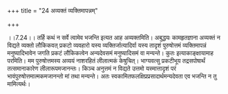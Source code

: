 +++
title = "24 अव्यक्तं व्यक्तिमापन्नम्"

+++
  
  
।।7.24।। तर्हि कथं न सर्वे त्वामेव भजन्ति इत्यत आह अव्यक्तमिति। अबुद्धयः
कामहृतज्ञाना अव्यक्तं न विद्यते व्यक्तो लौकिकवत् प्रकटो व्यवहारो यस्य
व्यक्तिर्जात्यादिर्वा यस्य तादृशं पुरुषोत्तमं व्यक्तिमापन्नं
मनुष्यादिभावेन जगति प्रकटं लौकिकत्वेन अन्यदेवसमं मनुष्यादिसमं वा
मन्यन्ते। कुतः इत्याकाङ्क्षायामाह परमिति। मम पुरुषोत्तमस्य अव्ययं
नाशरहितं लीलात्मकं केषुचित्। भाग्यवत्सु प्रकटीभूय तद्रसपोषार्थं
तत्समानाकारेण लीलारूपमजानन्तः। किञ्च अनुत्तमं न विद्यते उत्तमो
यस्मात्तादृशं परं भावंपुरुषोत्तमात्मकमजानन्तो मां तथा मन्यन्ते। अतः
स्वकामितफलक्षिप्रप्रसादार्थमन्यदेवता एव भजन्ति न तु मामित्यर्थः।  
  
